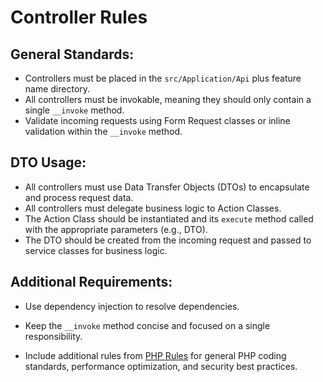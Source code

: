 # Controller Rules

## General Standards:
- Controllers must be placed in the `src/Application/Api` plus feature name directory.
- All controllers must be invokable, meaning they should only contain a single `__invoke` method.
- Validate incoming requests using Form Request classes or inline validation within the `__invoke` method.

## DTO Usage:
- All controllers must use Data Transfer Objects (DTOs) to encapsulate and process request data.
- All controllers must delegate business logic to Action Classes.
- The Action Class should be instantiated and its `execute` method called with the appropriate parameters (e.g., DTO).
- The DTO should be created from the incoming request and passed to service classes for business logic.

## Additional Requirements:
- Use dependency injection to resolve dependencies.
- Keep the `__invoke` method concise and focused on a single responsibility.

- Include additional rules from [PHP Rules](./php-rules.md) for general PHP coding standards, performance optimization, and security best practices.
